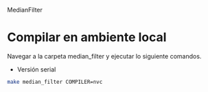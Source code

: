 MedianFilter


# Compilar en ambiente local

Navegar a la carpeta median_filter y ejecutar lo siguiente comandos.

* Versión serial
```bash 
make median_filter COMPILER=nvc
``` 
